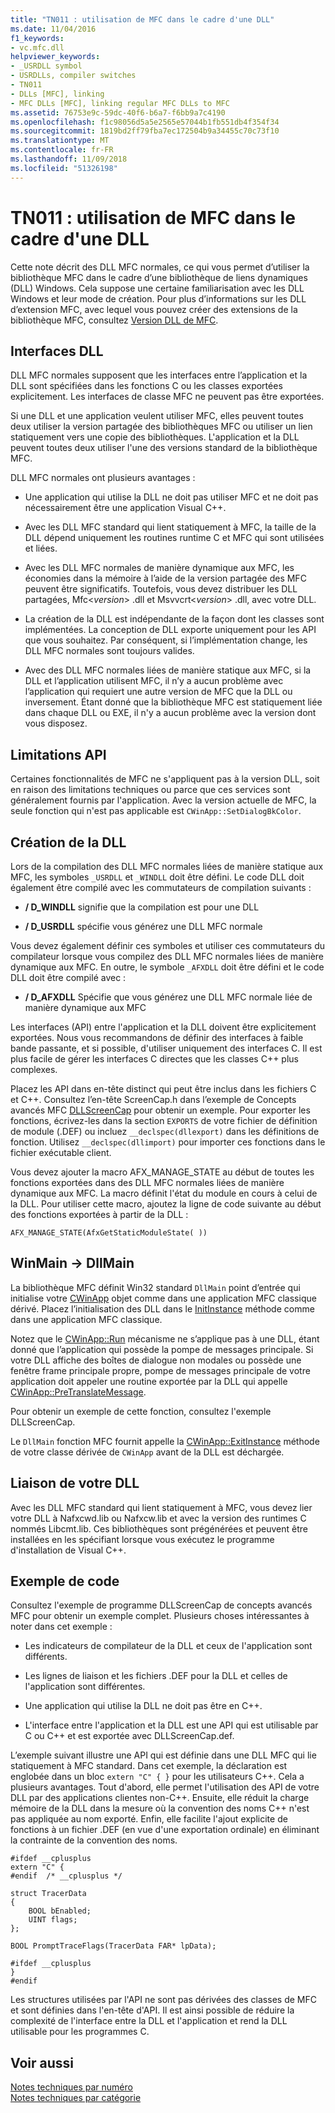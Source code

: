 ```yaml
---
title: "TN011 : utilisation de MFC dans le cadre d'une DLL"
ms.date: 11/04/2016
f1_keywords:
- vc.mfc.dll
helpviewer_keywords:
- _USRDLL symbol
- USRDLLs, compiler switches
- TN011
- DLLs [MFC], linking
- MFC DLLs [MFC], linking regular MFC DLLs to MFC
ms.assetid: 76753e9c-59dc-40f6-b6a7-f6bb9a7c4190
ms.openlocfilehash: f1c98056d5a5e2565e57044b1fb551db4f354f34
ms.sourcegitcommit: 1819bd2ff79fba7ec172504b9a34455c70c73f10
ms.translationtype: MT
ms.contentlocale: fr-FR
ms.lasthandoff: 11/09/2018
ms.locfileid: "51326198"
---
```

# <a name="tn011-using-mfc-as-part-of-a-dll"></a>TN011 : utilisation de MFC dans le cadre d'une DLL

Cette note décrit des DLL MFC normales, ce qui vous permet d’utiliser la bibliothèque MFC dans le cadre d’une bibliothèque de liens dynamiques (DLL) Windows. Cela suppose une certaine familiarisation avec les DLL Windows et leur mode de création. Pour plus d’informations sur les DLL d’extension MFC, avec lequel vous pouvez créer des extensions de la bibliothèque MFC, consultez [Version DLL de MFC](../mfc/tn033-dll-version-of-mfc.md).

## <a name="dll-interfaces"></a>Interfaces DLL

DLL MFC normales supposent que les interfaces entre l’application et la DLL sont spécifiées dans les fonctions C ou les classes exportées explicitement. Les interfaces de classe MFC ne peuvent pas être exportées.

Si une DLL et une application veulent utiliser MFC, elles peuvent toutes deux utiliser la version partagée des bibliothèques MFC ou utiliser un lien statiquement vers une copie des bibliothèques. L'application et la DLL peuvent toutes deux utiliser l'une des versions standard de la bibliothèque MFC.

DLL MFC normales ont plusieurs avantages :

- Une application qui utilise la DLL ne doit pas utiliser MFC et ne doit pas nécessairement être une application Visual C++.

- Avec les DLL MFC standard qui lient statiquement à MFC, la taille de la DLL dépend uniquement les routines runtime C et MFC qui sont utilisées et liées.

- Avec les DLL MFC normales de manière dynamique aux MFC, les économies dans la mémoire à l’aide de la version partagée des MFC peuvent être significatifs. Toutefois, vous devez distribuer les DLL partagées, Mfc\<*version*> .dll et Msvvcrt\<*version*> .dll, avec votre DLL.

- La création de la DLL est indépendante de la façon dont les classes sont implémentées. La conception de DLL exporte uniquement pour les API que vous souhaitez. Par conséquent, si l’implémentation change, les DLL MFC normales sont toujours valides.

- Avec des DLL MFC normales liées de manière statique aux MFC, si la DLL et l’application utilisent MFC, il n’y a aucun problème avec l’application qui requiert une autre version de MFC que la DLL ou inversement. Étant donné que la bibliothèque MFC est statiquement liée dans chaque DLL ou EXE, il n'y a aucun problème avec la version dont vous disposez.

## <a name="api-limitations"></a>Limitations API

Certaines fonctionnalités de MFC ne s'appliquent pas à la version DLL, soit en raison des limitations techniques ou parce que ces services sont généralement fournis par l'application. Avec la version actuelle de MFC, la seule fonction qui n'est pas applicable est `CWinApp::SetDialogBkColor`.

## <a name="building-your-dll"></a>Création de la DLL

Lors de la compilation des DLL MFC normales liées de manière statique aux MFC, les symboles `_USRDLL` et `_WINDLL` doit être défini. Le code DLL doit également être compilé avec les commutateurs de compilation suivants :

- **/ D_WINDLL** signifie que la compilation est pour une DLL

- **/ D_USRDLL** spécifie vous générez une DLL MFC normale

Vous devez également définir ces symboles et utiliser ces commutateurs du compilateur lorsque vous compilez des DLL MFC normales liées de manière dynamique aux MFC. En outre, le symbole `_AFXDLL` doit être défini et le code DLL doit être compilé avec :

- **/ D_AFXDLL** Spécifie que vous générez une DLL MFC normale liée de manière dynamique aux MFC

Les interfaces (API) entre l'application et la DLL doivent être explicitement exportées. Nous vous recommandons de définir des interfaces à faible bande passante, et si possible, d'utiliser uniquement des interfaces C. Il est plus facile de gérer les interfaces C directes que les classes C++ plus complexes.

Placez les API dans en-tête distinct qui peut être inclus dans les fichiers C et C++. Consultez l’en-tête ScreenCap.h dans l’exemple de Concepts avancés MFC [DLLScreenCap](../visual-cpp-samples.md) pour obtenir un exemple. Pour exporter les fonctions, écrivez-les dans la section `EXPORTS` de votre fichier de définition de module (.DEF) ou incluez `__declspec(dllexport)` dans les définitions de fonction. Utilisez `__declspec(dllimport)` pour importer ces fonctions dans le fichier exécutable client.

Vous devez ajouter la macro AFX_MANAGE_STATE au début de toutes les fonctions exportées dans des DLL MFC normales liées de manière dynamique aux MFC. La macro définit l'état du module en cours à celui de la DLL. Pour utiliser cette macro, ajoutez la ligne de code suivante au début des fonctions exportées à partir de la DLL :

`AFX_MANAGE_STATE(AfxGetStaticModuleState( ))`

## <a name="winmain---dllmain"></a>WinMain -> DllMain

La bibliothèque MFC définit Win32 standard `DllMain` point d’entrée qui initialise votre [CWinApp](../mfc/reference/cwinapp-class.md) objet comme dans une application MFC classique dérivé. Placez l’initialisation des DLL dans le [InitInstance](../mfc/reference/cwinapp-class.md#initinstance) méthode comme dans une application MFC classique.

Notez que le [CWinApp::Run](../mfc/reference/cwinapp-class.md#run) mécanisme ne s’applique pas à une DLL, étant donné que l’application qui possède la pompe de messages principale. Si votre DLL affiche des boîtes de dialogue non modales ou possède une fenêtre frame principale propre, pompe de messages principale de votre application doit appeler une routine exportée par la DLL qui appelle [CWinApp::PreTranslateMessage](../mfc/reference/cwinapp-class.md#pretranslatemessage).

Pour obtenir un exemple de cette fonction, consultez l'exemple DLLScreenCap.

Le `DllMain` fonction MFC fournit appelle la [CWinApp::ExitInstance](../mfc/reference/cwinapp-class.md#exitinstance) méthode de votre classe dérivée de `CWinApp` avant de la DLL est déchargée.

## <a name="linking-your-dll"></a>Liaison de votre DLL

Avec les DLL MFC standard qui lient statiquement à MFC, vous devez lier votre DLL à Nafxcwd.lib ou Nafxcw.lib et avec la version des runtimes C nommés Libcmt.lib. Ces bibliothèques sont prégénérées et peuvent être installées en les spécifiant lorsque vous exécutez le programme d'installation de Visual C++.

## <a name="sample-code"></a>Exemple de code

Consultez l'exemple de programme DLLScreenCap de concepts avancés MFC pour obtenir un exemple complet. Plusieurs choses intéressantes à noter dans cet exemple :

- Les indicateurs de compilateur de la DLL et ceux de l'application sont différents.

- Les lignes de liaison et les fichiers .DEF pour la DLL et celles de l'application sont différentes.

- Une application qui utilise la DLL ne doit pas être en C++.

- L'interface entre l'application et la DLL est une API qui est utilisable par C ou C++ et est exportée avec DLLScreenCap.def.

L’exemple suivant illustre une API qui est définie dans une DLL MFC qui lie statiquement à MFC standard. Dans cet exemple, la déclaration est englobée dans un bloc `extern "C" { }` pour les utilisateurs C++. Cela a plusieurs avantages. Tout d'abord, elle permet l'utilisation des API de votre DLL par des applications clientes non-C++. Ensuite, elle réduit la charge mémoire de la DLL dans la mesure où la convention des noms C++ n'est pas appliquée au nom exporté. Enfin, elle facilite l'ajout explicite de fonctions à un fichier .DEF (en vue d'une exportation ordinale) en éliminant la contrainte de la convention des noms.

```
#ifdef __cplusplus
extern "C" {
#endif  /* __cplusplus */

struct TracerData
{
    BOOL bEnabled;
    UINT flags;
};

BOOL PromptTraceFlags(TracerData FAR* lpData);

#ifdef __cplusplus
}
#endif
```

Les structures utilisées par l'API ne sont pas dérivées des classes de MFC et sont définies dans l'en-tête d'API. Il est ainsi possible de réduire la complexité de l'interface entre la DLL et l'application et rend la DLL utilisable pour les programmes C.

## <a name="see-also"></a>Voir aussi

[Notes techniques par numéro](../mfc/technical-notes-by-number.md)<br/>
[Notes techniques par catégorie](../mfc/technical-notes-by-category.md)


